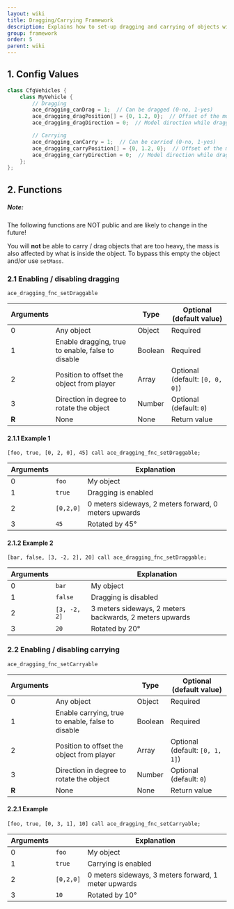 ```yaml
---
layout: wiki
title: Dragging/Carrying Framework
description: Explains how to set-up dragging and carrying of objects with the ACE3 dragging and carrying system.
group: framework
order: 5
parent: wiki
---
```


## 1. Config Values

```c++
class CfgVehicles {
    class MyVehicle {
        // Dragging
        ace_dragging_canDrag = 1;  // Can be dragged (0-no, 1-yes)
        ace_dragging_dragPosition[] = {0, 1.2, 0};  // Offset of the model from the body while dragging (same as attachTo)
        ace_dragging_dragDirection = 0;  // Model direction while dragging (same as setDir after attachTo)

        // Carrying
        ace_dragging_canCarry = 1;  // Can be carried (0-no, 1-yes)
        ace_dragging_carryPosition[] = {0, 1.2, 0};  // Offset of the model from the body while dragging (same as attachTo)
        ace_dragging_carryDirection = 0;  // Model direction while dragging (same as setDir after attachTo)
    };
};
```


## 2. Functions

<div class="panel callout">
    <h5>Note:</h5>
    <p>The following functions are NOT public and are likely to change in the future!</p>
</div>

You will **not** be able to carry / drag objects that are too heavy, the mass is also affected by what is inside the object. To bypass this empty the object and/or use `setMass`.

### 2.1 Enabling / disabling dragging

`ace_dragging_fnc_setDraggable`

 Arguments |    | Type | Optional (default value)
--- | --------- | ---- | ------------------------
0   | Any object | Object | Required
1   | Enable dragging, true to enable, false to disable | Boolean | Required
2   | Position to offset the object from player | Array | Optional (default: `[0, 0, 0]`)
3   | Direction in degree to rotate the object | Number | Optional (default: `0`)
**R** | None | None | Return value

#### 2.1.1 Example 1

`[foo, true, [0, 2, 0], 45] call ace_dragging_fnc_setDraggable;`

Arguments |    | Explanation
--- | --------- | -----------
0   | `foo` | My object
1   | `true` | Dragging is enabled
2   | `[0,2,0]` | 0 meters sideways, 2 meters forward, 0 meters upwards
3   | `45` | Rotated by 45°

#### 2.1.2 Example 2

`[bar, false, [3, -2, 2], 20] call ace_dragging_fnc_setDraggable;`

Arguments |     | Explanation
--- | --------- | -----------
0   | `bar` | My object
1   | `false` | Dragging is disabled
2   | `[3, -2, 2]` | 3 meters sideways, 2 meters backwards, 2 meters upwards
3   | `20` | Rotated by 20°


### 2.2 Enabling / disabling carrying

`ace_dragging_fnc_setCarryable`

Arguments |     | Type | Optional (default value)
--- | --------- | ---- | ------------------------
0   | Any object | Object | Required
1   | Enable carrying, true to enable, false to disable | Boolean | Required
2   | Position to offset the object from player | Array | Optional (default: `[0, 1, 1]`)
3   | Direction in degree to rotate the object | Number | Optional (default: `0`)
**R** | None | None | Return value

#### 2.2.1 Example

`[foo, true, [0, 3, 1], 10] call ace_dragging_fnc_setCarryable;`

Arguments |    | Explanation
--- | --------- | -----------
0   |  `foo` | My object
1   |  `true`| Carrying is enabled
2   | `[0,2,0]` | 0 meters sideways, 3 meters forward, 1 meter upwards
3   | `10` | Rotated by 10°
